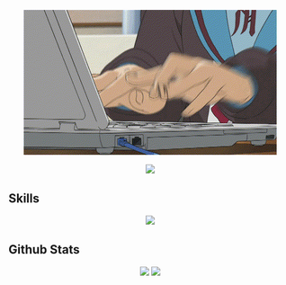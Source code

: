 <body>

  <p align="center">
    <img src="https://raw.githubusercontent.com/phamhiep2506/phamhiep2506/refs/heads/master/yuki.gif">
  </p>

  <p align="center">
    <img src="https://count.getloli.com/@phamhiep2506?name=phamhiep2506&theme=booru-lisu" />
  </p>
  
  <h2>
    <b>Skills</b>
  </h2>
  <p align="center">
    <a href="https://github.com/phamhiep2506" target="_blank">
      <img src="https://skillicons.dev/icons?i=c,cpp,cs,js,react,dotnet,linux,vim" />
    </a>
  </p>

  <h2>
    <b>Github Stats</b>
  </h2>

  <p align="center">
    <img src="http://github-profile-summary-cards.vercel.app/api/cards/stats?username=phamhiep2506&theme=gruvbox" />
    <img src="http://github-profile-summary-cards.vercel.app/api/cards/repos-per-language?username=phamhiep2506&theme=gruvbox" />
  </p>

</body>
